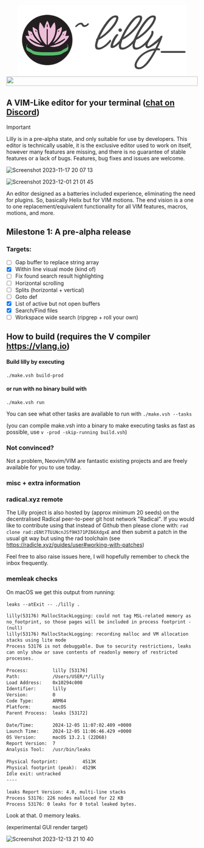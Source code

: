 <div align="center">
  <img src="docs/lilly-banner.png" width="445.4" alt="Lilly">
  <img src="https://github.com/tauraamui/lilly/assets/3159648/270286b3-67a6-48ca-9b9c-4566f605ec66" width="100%" height="25px">
</div>

## A VIM-Like editor for your terminal (<a href="https://discord.gg/N4UG2TfDfd">chat on Discord</a>)

> [!IMPORTANT]
> Lilly is in a pre-alpha state, and only suitable for use by developers.
> This editor is technically usable, it is the exclusive editor used to work on itself,
> however many features are missing, and there is no guarantee of stable features or a lack of bugs.
> Features, bug fixes and issues are welcome.

![Screenshot 2023-11-17 20 07 13](https://github.com/tauraamui/lilly/assets/3159648/12e893ce-0120-4eb4-9d54-71b1a076832c)

![Screenshot 2023-12-01 21 01 45](https://github.com/tauraamui/lilly/assets/3159648/e9023db2-0214-49e1-baad-9a75aa22d291)

An editor designed as a batteries included experience, eliminating the need for plugins. So, basically Helix but for VIM
motions. The end vision is a one to one replacement/equivalent functionality for all VIM features, macros, motions, and more.

## Milestone 1: A pre-alpha release

### Targets:

- [ ] Gap buffer to replace string array
- [x] Within line visual mode (kind of)
- [ ] Fix found search result highlighting
- [ ] Horizontal scrolling
- [ ] Splits (horizontal + vertical)
- [ ] Goto def
- [x] List of active but not open buffers
- [x] Search/Find files
- [ ] Workspace wide search (ripgrep + roll your own)

## How to build (requires the V compiler https://vlang.io)

#### Build lilly by executing
	./make.vsh build-prod

#### or run with no binary build with
	./make.vsh run

You can see what other tasks are available to run with `./make.vsh --tasks`

(you can compile make.vsh into a binary to make executing tasks as fast as possible, use `v -prod -skip-running build.vsh`)

### Not convinced?

Not a problem, Neovim/VIM are fantastic existing projects and are freely available for you to use today.

### misc + extra information

### radical.xyz remote

The Lilly project is also hosted by (approx minimum 20 seeds) on the decentralised Radical peer-to-peer git host network "Radical".
If you would like to contribute using that instead of Github then please clone with:
`rad clone rad:zENt7TUiNcnJSf9H371PZ66XdgxE` and then submit a patch in the usual git way but using the rad toolchain (see https://radicle.xyz/guides/user#working-with-patches)

Feel free to also raise issues here, I will hopefully remember to check the inbox frequently.


### memleak checks

On macOS we get this output from running:

`leaks --atExit -- ./lilly .`

```
lilly(53176) MallocStackLogging: could not tag MSL-related memory as no_footprint, so those pages will be included in process footprint - (null)
lilly(53176) MallocStackLogging: recording malloc and VM allocation stacks using lite mode
Process 53176 is not debuggable. Due to security restrictions, leaks can only show or save contents of readonly memory of restricted processes.

Process:         lilly [53176]
Path:            /Users/USER/*/lilly
Load Address:    0x10294c000
Identifier:      lilly
Version:         0
Code Type:       ARM64
Platform:        macOS
Parent Process:  leaks [53172]

Date/Time:       2024-12-05 11:07:02.409 +0000
Launch Time:     2024-12-05 11:06:46.429 +0000
OS Version:      macOS 13.2.1 (22D68)
Report Version:  7
Analysis Tool:   /usr/bin/leaks

Physical footprint:         4513K
Physical footprint (peak):  4529K
Idle exit: untracked
----

leaks Report Version: 4.0, multi-line stacks
Process 53176: 226 nodes malloced for 22 KB
Process 53176: 0 leaks for 0 total leaked bytes.
```

Look at that. 0 memory leaks.

(experimental GUI render target)

![Screenshot 2023-12-13 21 10 40](https://github.com/tauraamui/lilly/assets/3159648/17ec7286-ecc2-4e68-addd-9c503afd45ee)
